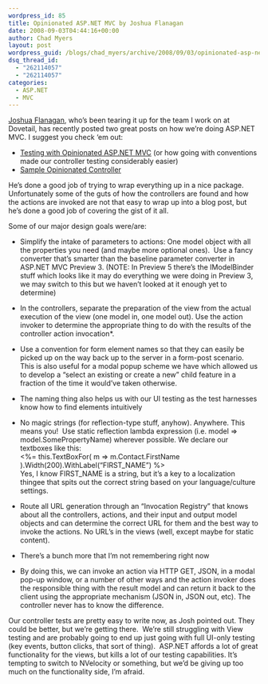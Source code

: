 ```yaml
---
wordpress_id: 85
title: Opinionated ASP.NET MVC by Joshua Flanagan
date: 2008-09-03T04:44:16+00:00
author: Chad Myers
layout: post
wordpress_guid: /blogs/chad_myers/archive/2008/09/03/opinionated-asp-net-mvc-by-joshua-flanagan.aspx
dsq_thread_id:
  - "262114057"
  - "262114057"
categories:
  - ASP.NET
  - MVC
---
```

[Joshua Flanagan](http://flimflan.com/blog), who’s been tearing it up for the team I work on at Dovetail, has recently posted two great posts on how we’re doing ASP.NET MVC. I suggest you check ‘em out:

  * [Testing with Opinionated ASP.NET MVC](http://flimflan.com/blog/TestingWithOpinionatedASPNETMVC.aspx) (or how going with conventions made our controller testing considerably easier)
  * [Sample Opinionated Controller](http://flimflan.com/blog/SampleOpinionatedController.aspx)</p> </p> </p> </p> </p> 

He’s done a good job of trying to wrap everything up in a nice package. Unfortunately some of the guts of how the controllers are found and how the actions are invoked are not that easy to wrap up into a blog post, but he’s done a good job of covering the gist of it all.

Some of our major design goals were/are:

  * Simplify the intake of parameters to actions: One model object with all the properties you need (and maybe more optional ones).&#160; Use a fancy converter that’s smarter than the baseline parameter converter in ASP.NET MVC Preview 3. (NOTE: In Preview 5 there’s the IModelBinder stuff which looks like it may do everything we were doing in Preview 3, we may switch to this but we haven’t looked at it enough yet to determine)
  * In the controllers, separate the preparation of the view from the actual execution of the view (one model in, one model out). Use the action invoker to determine the appropriate thing to do with the results of the controller action invocation*.
  * Use a convention for form element names so that they can easily be picked up on the way back up to the server in a form-post scenario. This is also useful for a modal popup scheme we have which allowed us to develop a “select an existing or create a new” child feature in a fraction of the time it would’ve taken otherwise. 
  * The naming thing also helps us with our UI testing as the test harnesses know how to find elements intuitively
  * No magic strings (for reflection-type stuff, anyhow). Anywhere. This means you!&#160; Use static reflection lambda expression (i.e. model => model.SomePropertyName) wherever possible. We declare our textboxes like this:   
    <%= this.TextBoxFor( m => m.Contact.FirstName ).Width(200).WithLabel(“FIRST_NAME”) %>&#160;&#160;&#160;   
    Yes, I know FIRST_NAME is a string, but it’s a key to a localization thingee that spits out the correct string based on your language/culture settings.
  * Route all URL generation through an “Invocation Registry” that knows about all the controllers, actions, and their input and output model objects and can determine the correct URL for them and the best way to invoke the actions. No URL’s in the views (well, except maybe for static content).
  * There’s a bunch more that I’m not remembering right now

* By doing this, we can invoke an action via HTTP GET, JSON, in a modal pop-up window, or a number of other ways and the action invoker does the responsible thing with the result model and can return it back to the client using the appropriate mechanism (JSON in, JSON out, etc). The controller never has to know the difference.

Our controller tests are pretty easy to write now, as Josh pointed out. They could be better, but we’re getting there.&#160; We’re still struggling with View testing and are probably going to end up just going with full UI-only testing (key events, button clicks, that sort of thing).&#160; ASP.NET affords a lot of great functionality for the views, but kills a lot of our testing capabilities. It’s tempting to switch to NVelocity or something, but we’d be giving up too much on the functionality side, I’m afraid.